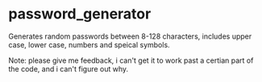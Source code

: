 # password_generator

Generates random passwords between 8-128 characters, includes upper case, lower case, numbers and speical symbols.

Note: please give me feedback, i can't get it to work past a certian part of the code, and i can't figure out why.
